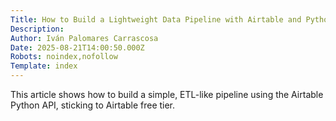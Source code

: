 ```yaml
---
Title: How to Build a Lightweight Data Pipeline with Airtable and Python
Description: 
Author: Iván Palomares Carrascosa
Date: 2025-08-21T14:00:50.000Z
Robots: noindex,nofollow
Template: index
---
```

This article shows how to build a simple, ETL-like pipeline using the Airtable Python API, sticking to Airtable free tier.